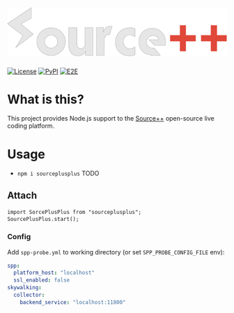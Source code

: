 # ![](https://github.com/sourceplusplus/live-platform/blob/master/.github/media/sourcepp_logo.svg)

[![License](https://img.shields.io/github/license/sourceplusplus/probe-python)](LICENSE)
[![PyPI](https://img.shields.io/pypi/v/sourceplusplus?color=blue)](https://pypi.org/project/sourceplusplus/)
[![E2E](https://github.com/sourceplusplus/probe-python/actions/workflows/e2e.yml/badge.svg)](https://github.com/sourceplusplus/probe-python/actions/workflows/e2e.yml)

# What is this?

This project provides Node.js support to the [Source++](https://github.com/sourceplusplus/live-platform) open-source live coding platform.

# Usage

- `npm i sourceplusplus` TODO

## Attach

```node
import SorcePlusPlus from "sourceplusplus";
SourcePlusPlus.start();
```

### Config

Add `spp-probe.yml` to working directory (or set `SPP_PROBE_CONFIG_FILE` env):

```yml
spp:
  platform_host: "localhost"
  ssl_enabled: false
skywalking:
  collector:
    backend_service: "localhost:11800"
```
